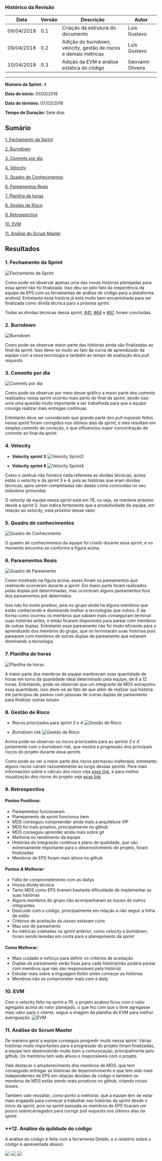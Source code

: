 ### Histórico da Revisão
| Data | Versão | Descrição | Autor |
|---|---|---|---|
| 09/04/2018| 0.1 |Criação da estrutura do documento | Luis Gustavo |
| 09/04/2018| 0.2 | Adição do burndown, velocity, gestão de riscos e demais métricas| Luis Gustavo |
| 10/04/2018| 0.3 | Adição da EVM e análise estática do código| Geovanni Oliveira |
-------------------------------------------------------------------------------------------------

**Número da Sprint:** 4

**Data de ínicio:** 01/03/2018

**Data de término:** 07/03/2018

**Tempo de Duração:** Sete dias

## Sumário
[1. Fechamento da Sprint](#1-fechamento-da-sprint)

[2. Burndown](#2-burndown)

[3. Commits por dia](#3-commits-por-dia)

[4. Velocity](#4-velocity)

[5. Quadro de Conhecimentos](#5-quadro-de-conhecimentos)

[6. Pareamentos Reais](#6-pareamentos-reais)

[7. Planilha de horas](#7-planilha-de-horas)

[8. Gestão de Risco](#8-gestão-de-risco)

[9. Retrospectiva](#9-retrospectiva)

[10. EVM](#10-evm)

[11. Análise do Scrum Master](#11-análise-do-scrum-master)


## **Resultados**
### **1. Fechamento da Sprint**
![Fechamento da Sprint](https://i.imgur.com/dnhfeRv.png)

Como pode-se observar apenas uma das novas histórias planejadas para essa _sprint_ não foi finalizada. Isso deu-se pelo fato da ineperiência da equipe de EPS com as ferramentas de análise de código para a plataforma android. Entretanto essa história já está muito bem encaminhada para ser finalizada como dívida técnica para a próxima _sprint_.

Todas as dívidas técnicas dessa _sprint_, [#41](https://github.com/fga-gpp-mds/2018.1_Nexte/issues/41), [#64](https://github.com/fga-gpp-mds/2018.1_Nexte/issues/64) e [#67](https://github.com/fga-gpp-mds/2018.1_Nexte/issues/67),  foram concluídas. 

### **2. Burndown**
![Burndown](https://i.imgur.com/7rmKDYt.png)

Como pode-se observar maior parte das histórias ainda são finalizadas ao final da _sprint_. Isso deve-se muito ao fato da curva de aprendizado da equipe com a nova tecnologia e também ao tempo de avaliação dos _pull requests_.

### **3. Commits por dia**
![Commits por dia](https://i.imgur.com/13nHq8m.png)

Como pode-se observar por meio desse gráfico a maior parte dos _commits_ realizados nessa _sprint_ ocorreu mais perto do final da _sprint_, sendo isso uma uma questão muito importante a ser trabalhada para que a equipe consiga realizar mais entregas contínuas. 

Entretanto deve ser considerado que grande parte dos _pull requests_ feitos nessa _sprint_ foram corrigidos nos últimos dias da _sprint_, e eles resultam em simples _commits_ de correção, o que influenciou maior concentração de _commits_ ao final da _sprint_.

### **4. Velocity**

* **Velocity _sprint_ 3**
![Velocity Sprint3](https://i.imgur.com/ItvsO98.png)

* **Velocity _sprint_ 4**
![Velocity Sprint4](https://i.imgur.com/NtROC4B.png)

Como o zenhub não fornece nada referente as dívidas técnicas, acima estão o _velocity_ e da _sprint_ 3 e 4, pois as histórias que eram dívidas técnicas, após serem completadas são dadas como concluídas no seu _milestone_ primordial.

O _velocity_ da equipe nessa _sprint_ está em 76, ou seja, se manteve próximo desde a _sprint_ 2. Isso indica fortemente que a produtividade da equipe, em relação ao _velocity_, está próximo desse valor.

### **5. Quadro de conhecimentos**
![Quadro de Conhecimento](https://i.imgur.com/7XaE6gr.png)

O quadro de conhecimentos da equipe foi criado durante essa _sprint_, e no momento encontra-se conforme a figura acima.

### **6. Pareamentos Reais**
![Quadro de Pareamento](https://i.imgur.com/2Oqb2Eq.png)

Como mostrado na figura acima, esses foram os pareamentos que realmente ocorreram durante a _sprint_. Em maior parte foram realizados pelas duplas pré determinadas, mas ocorreram alguns pareamentos fora dos pareamentos pré determidos. 

Isso não foi muito positivo, pois no grupo ainda há alguns membros que estão conhecendo e dominando melhor a tecnologias que outros. E da forma como ocorreu os membros que sabiam mais conseguiram terminar suas histórias antes, e então ficaram disponíveis para parear com membros de outras duplas. Entretanto esse pareamento não foi muito eficiente para o aprendizado dos membros do grupo, que só terminaram suas histórias pois parearam com membros de outras duplas de pareamento que estavam dominando a tecnologia.

### **7. Planilha de horas**
![Planilha de horas](https://i.imgur.com/DfnUsgT.png)

A maior parte dos membros da equipe mantiveram suas quantidade de horas em torno da quantidade ideal determinado pela equipe, de 8 a 12 horas. Entretando, pode-se observar que um integrante de MDS extrapolou essa quantidade, isso deve-se ao fato de que além de realizar sua história ele participou de pareou com pessoas de outras duplas de pareamento para finalizar outras issues. 

### **8. Gestão de Risco**

* Riscos priorizados para _sprint 3 e 4_ 
![Gestão de Risco](https://i.imgur.com/e1z8uod.png)

* _Burndown risk_
![Gestão de Risco](https://i.imgur.com/p6S2vMC.png)

Acima pode-se observar os riscos priorizados para as _sprints 3 e 4_ juntamente com o _burndown risk_, que mostra a progressão dos principais riscos do projeto durante essa _sprints_.

Como pode-se ver a maior parte dos riscos permaceu inalterada, entretanto alguns riscos caíram razoavelmente ao longo dessas _sprints_. Para mais informações sobre o cálculo dos risco veja [esse link](https://github.com/fga-gpp-mds/2018.1_Nexte/blob/dev/docs/EPS/GestaoDeRisco.md), e para melhor visualização dos riscos do projeto veja [esse link](https://docs.google.com/spreadsheets/d/1K6oxspA7JK-XiOPEHABS56DqX9O8WnunRu-7U4CFYZ0/edit?usp=sharing)


### **9. Retrospectiva**
<h4> Pontos Positivos:</h4>

* Pareamentos funcionaram
* Planejamento da _sprint_ funcionou bem
* MDS conseguiu compreender ainda mais a arquitetura VIP
* MDS foi mais proativo, principalmente no github
* MDS conseguiu aprender ainda mais sobre git
* Melhoria no rendimento da equipe
* Histórias de integração contínua e plano de qualidade, que são extremamente importante para o desenvolvimento do projeto, foram finalizadas
* Membros de EPS foram mais ativos no github


<h4> Pontos A Melhorar: </h4>

* Falta de comprometimento com as dailys
* Houve dívida técnica
* Tanto MDS como EPS tiverem bastante dificuldade de implementar as suas hsitórias
* Alguns membros do grupo não acompanharam as _issues_ de outros integrantes
* Descuido com o código, principalmente em relação a não seguir a folha de estilo
* Critérios de aceitação da _issues_ estavam ruins
* Mau uso do pareamento
* As métricas coletadas na _sprint_ anterior, como _velocity e burndown_, foram sendo levadas em conta para o planejamento da _sprint_


<h4> Como Melhorar: </h4>

* Mais cuidado e esforço para definir os critérios de aceitação
* Duplas de pareamento serão fixas para cada história(não poderá parear com membros que não são responsáveis pela história)
* Estudar mais sobre a linguagem Kotlin antes começar as histórias
* Membros irão se comprometer mais com a daily

### **10. EVM**
Com o velocity feito na sprint a 76, o projeto acabou ficou com o valor agregado acima do valor planejado, o que fez com que o time agregasse mais valor para o cliente. 
segue a imagem da planilha de EVM para melhor averiguação.
![EVM](https://i.imgur.com/VAijw3Z.png)

### **11. Análise do Scrum Master**

De maneira geral a equipe conseguiu progredir muito nessa _sprint_. Várias histórias muito importantes para a progressão do projeto foram finalizadas, a equipe tem desenvolvido muito bem a comunicação, principalmente pelo github. Os membros tem sido ativos e responsáveis com o projeto.

Vale destacar o amadurecimento dos membros de MDS, que tem conseguido entregar as histórias de desenvolvimento e que tem sido mais independentes de EPS em relação dúvidas de código e também os membros de MDS estão sendo mais proativos no github, criando novas _issues_.

Também vale ressaltar, como ponto a melhorar, que a equipe tem de estar mais engajada para começar a trabalhar nas histórias da _sprint_ desde o início da _sprint_, pois na _sprint_ passada os membros de EPS ficaram um pouco sobrecarregados para corrigir _pull requests_ nos últimos dias da _sprint_.

### **12. Análise da qulidade do código
A análise do código é feita com a ferramenta Detekt, e o relatório sobre o código é apresentada abaixo:

![](https://i.imgur.com/JyXSLRC.png)
![](https://i.imgur.com/JuvrPls.png)
![](https://i.imgur.com/xkemGVH.png)